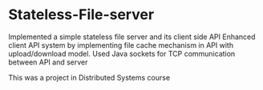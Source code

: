 # Stateless-File-server
Implemented a simple stateless file server and its client side API 
Enhanced client API system by implementing file cache mechanism in API with upload/download model.
Used Java sockets for TCP communication between API and server

This was a project in Distributed Systems course
